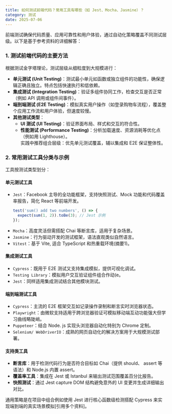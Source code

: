 ```yaml
---
title: 如何测试前端代码？常用工具有哪些（如 Jest、Mocha、Jasmine）？
category: 测试
date: 2025-07-06
---
```

前端测试确保代码质量、应用可靠性和用户体验，通过自动化策略覆盖不同测试层级。以下是基于参考资料的详细解答：  

### 1. 测试前端代码的主要方法
根据测试金字塔理论，测试层级从细粒度到大规模进行：  
- **单元测试 (Unit Testing)**：测试最小单元如函数或独立组件的功能性，确保逻辑正确且独立。特点包括快速执行和低依赖。
- **集成测试 (Integration Testing)**：验证多组件协同工作，检查交互是否正常（例如 API 调用或组件间事件）。
- **端到端测试 (E2E Testing)**：模拟真实用户操作（如登录购物车流程），覆盖整个应用工作流和用户体验，但速度较慢。
- **其他测试类型**：  
  - **UI 测试 (UI Testing)**：验证界面布局、样式和交互的符合性。  
  - **性能测试 (Performance Testing)**：分析加载速度、资源消耗等优化点（例如用 Lighthouse）。  
 实践中推荐组合层级：优先单元测试覆盖，辅以集成和 E2E 保证整体性。

### 2. 常用测试工具分类与示例
工具按测试类型划分：
#### 单元测试工具  
- `Jest`：Facebook 主导的全功能框架，支持快照测试、Mock 功能和代码覆盖率报告，简化 React 等前端开发。  
  ```javascript
  test('sum() add two numbers', () => {
    expect(sum(1, 2)).toBe(3); // Jest 示例
  });
  ```  
- `Mocha`：高度灵活但需搭配 Chai 等断言库，适用于复杂场景。  
- `Jasmine`：行为驱动开发的测试框架，语法直观类似自然语言。  
- `Vitest`：基于 Vite, 适合 TypeScript 和热重载环境(摘要1)。  

#### 集成测试工具  
- `Cypress`：既用于 E2E 测试又支持集成模拟，提供可视化调试。
- `Testing Library`：模拟用户交互验证组件组合作动(e。
- `Jest`：同样适用集成测试结合其他模块测试。

#### 端到端测试工具  
- `Cypress`：主流的 E2E 框架交互如记录操作录制和断言实时浏览器状态。  
- `Playwright`：由微软支持适用于跨浏览器验证可模拟移动端互动功能强大但学习曲线略陡峭。
- `Puppeteer`：结合 Node. js 实现头浏览器自动化特别为 Chrome 定制。  
- `Selenium/ WebDriverIO`：成熟的网页自动化的解决方案用于大规模测试部署。  

#### 支持类工具  
- **断言库**：用于检测代码行为是否符合目标如 Chai（提供 should、 assert 等语法）和 Node.js 内置 assert。  
- **覆盖率工具**：集成在 Jest 或 Istanbul 来输出测试范围覆盖百分比报告。 
- **快照测试**：通过 Jest capture DOM 结构避免意外的 UI 变更并生成详细输出对比。  

通用策略是在项目中组合例如使用 Jest 进行核心函数级检测搭配 Cypress 来实现端到端的真实场景模拟[引用多个资料]。

